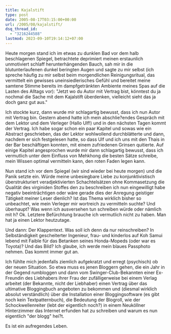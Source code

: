 ```yaml
---
title: Kajalstift
type: post
date: 2005-08-17T03:15:00+00:00
url: /2005/08/kajalstift/
dsq_thread_id:
  - "3216244588"
lastmod: 2023-09-10T19:14:12+07:00
---
```

Heute morgen stand ich im etwas zu dunklen Bad vor dem halb beschlagenen Spiegel, betrachtete deprimiert meinen erstaunlich unmotiviert schlaff herunterhängenden Bauch, sah mir in die blutunterlaufenen dunkel beringten Augen und sagte zu mir selbst (ich spreche häufig zu mir selbst beim morgendlichen Reinigungsritual, das vermittelt ein gewisses uneinsiedlerisches Gefühl und bereitet meine samtene Stimme bereits im dampfgetränkten Ambiente meines Spas auf die Lasten des Alltags vor): "Jetzt wo du Autor mit Vertrag bist, könntest du ja nochmal die Sache mit dem Kajalstift überdenken, vielleicht sieht das ja doch ganz gut aus."

Ich stockte kurz, dann wurde mir schlagartig bewusst, dass ich nun Autor mit Vertrag bin. Gestern abend hatte ich mein abschlie?endes Gespräch mit dem Lektor und dem Verleger (Hallo Ulf!) und in den nächsten Tagen kommt der Vertrag. Ich habe sogar schon ein paar Kapitel und sowas wie ein Abstract geschrieben, das der Lektor wohlwollend durchblätterte und dann, nachdem er sich festgelesen hatte, so dass Ulf und ich uns mit den Thais in der Bar beschäftigen konnten, mit einem zufriedenen Grinsen quitierte. Auf einige Kapitel angesprochen wurde mir dann schlagartig bewusst, dass ich vermutlich unter dem Einfluss von Mehkhong die besten Sätze schreibe, mein Wissen optimal vermitteln kann, den roten Faden legen kann.

Nun stand ich vor dem Spiegel (wir sind wieder bei heute morgen) und die Panik setzte ein. Würde meine unbesiegbare Liebe zu konjunktivistisch überstrukturiert veradjektivierten Schachtelsätzen ohne Kommasetzung die Qualität des virginiden Stoffes den zu beschreiben ich nun eingewilligt habe negativ beeinträchtigen oder wäre gerade dies der Anregung geistiger Tätigkeit meiner Leser dienlich? Ist das Thema wirklich bisher so unbeachtet, wie mein Verleger mir wortreich zu vermitteln suchte? Und überhaupt? Was wenn ich ausversehen tun schreiben würde oder nämlich mit h? Ok. Letztere Befürchtung brauche ich vermutlich nicht zu haben. Man hat ja einen Lektor heutzutage.

Und dann: Der Klappentext. Was soll ich denn da nur reinschreiben? In Selbständigkeit gescheiterter Ingenieur, frau- und kinderlos auf Koh Samui lebend mit Faible für das Betanken seines Honda-Mopeds (oder war es Toyota)? Und das Bild? Ich glaube, ich werde mein blaues Passphoto nehmen. Das kommt immer gut an.

Ich fühlte mich jedenfalls ziemlich aufgekratzt und erregt (psychisch) ob der neuen Situation. So etwa muss es jenen Bloggern gehen, die ein Jahr in der Gegend rumbloggen und dann vom Swinger-Club-Bekannten einer Ex-Freundin des Liebhabers ihrer Frau der zufälligerweise bei einem Verlag arbeitet (der Bekannte, nicht der Liebhaber) einen Vertrag über das ultimative Bloggingbuch angeboten zu bekommen und (diesmal wirklich absolut verständlich) über die Installation einer Bloggingsoftware (es gibt noch kein Textpatternbuch), die Bedeutung der Blogroll, wie der Schockwellenreiter (lebt der eigentlich noch?) in einem Neuköllner Hinterzimmer das Internet erfunden hat zu schreiben und warum es nun eigentlich "der blogg" hei?t.

Es ist ein aufregendes Leben.
